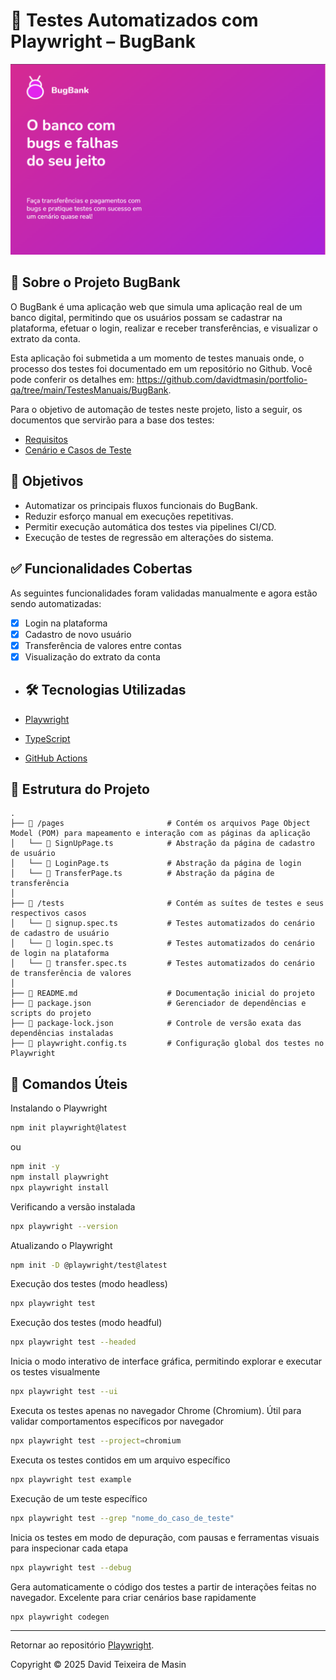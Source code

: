 # 🧪 Testes Automatizados com Playwright – BugBank

<img src="https://github.com/davidtmasin/portfolio-qa/blob/main/.medias/media-bugbank.png">

## 📌 Sobre o Projeto BugBank

O BugBank é uma aplicação web que simula uma aplicação real de um banco digital, permitindo que os usuários possam se cadastrar na plataforma, efetuar o login, realizar e receber transferências, e visualizar o extrato da conta.

Esta aplicação foi submetida a um momento de testes manuais onde, o processo dos testes foi documentado em um repositório no Github. Você pode conferir os detalhes em: https://github.com/davidtmasin/portfolio-qa/tree/main/TestesManuais/BugBank.

Para o objetivo de automação de testes neste projeto, listo a seguir, os documentos que servirão para a base dos testes:

- [Requisitos](https://github.com/davidtmasin/portfolio-qa/blob/main/TestesManuais/BugBank/1-Requisitos-do-Projeto.md)
- [Cenário e Casos de Teste](https://github.com/davidtmasin/portfolio-qa/blob/main/TestesManuais/BugBank/3-Cenarios-e-Casos-de-Teste.md)

## 🎯 Objetivos

- Automatizar os principais fluxos funcionais do BugBank.
- Reduzir esforço manual em execuções repetitivas.
- Permitir execução automática dos testes via pipelines CI/CD.
- Execução de testes de regressão em alterações do sistema.

## ✅ Funcionalidades Cobertas

As seguintes funcionalidades foram validadas manualmente e agora estão sendo automatizadas:

- [x] Login na plataforma
- [x] Cadastro de novo usuário
- [x] Transferência de valores entre contas
- [x] Visualização do extrato da conta

- ## 🛠 Tecnologias Utilizadas

- [Playwright](https://playwright.dev/)
- [TypeScript](https://www.typescriptlang.org/)
- [GitHub Actions](https://docs.github.com/pt/actions)

## 🧪 Estrutura do Projeto

```
.
├── 📁 /pages                       # Contém os arquivos Page Object Model (POM) para mapeamento e interação com as páginas da aplicação
│   └── 🧪 SignUpPage.ts            # Abstração da página de cadastro de usuário
│   └── 🧪 LoginPage.ts             # Abstração da página de login
│   └── 🧪 TransferPage.ts          # Abstração da página de transferência
│ 
├── 📁 /tests                       # Contém as suítes de testes e seus respectivos casos
│   └── 🧪 signup.spec.ts           # Testes automatizados do cenário de cadastro de usuário
│   └── 🧪 login.spec.ts            # Testes automatizados do cenário de login na plataforma
│   └── 🧪 transfer.spec.ts         # Testes automatizados do cenário de transferência de valores
│
├── 📄 README.md                    # Documentação inicial do projeto
├── 📄 package.json                 # Gerenciador de dependências e scripts do projeto
├── 📄 package-lock.json            # Controle de versão exata das dependências instaladas
├── 📄 playwright.config.ts         # Configuração global dos testes no Playwright

```

## 🚀 Comandos Úteis

Instalando o Playwright

```bash
npm init playwright@latest


```

ou

```bash
npm init -y
npm install playwright
npx playwright install


```

Verificando a versão instalada

```bash
npx playwright --version


```

Atualizando o Playwright

```bash
npm init -D @playwright/test@latest


```

Execução dos testes (modo headless)

```bash
npx playwright test


```

Execução dos testes (modo headful)

```bash
npx playwright test --headed


```

Inicia o modo interativo de interface gráfica, permitindo explorar e executar os testes visualmente

```bash
npx playwright test --ui


```

Executa os testes apenas no navegador Chrome (Chromium). Útil para validar comportamentos específicos por navegador

```bash
npx playwright test --project=chromium


```

Executa os testes contidos em um arquivo específico

```bash
npx playwright test example


```

Execução de um teste específico

```bash
npx playwright test --grep "nome_do_caso_de_teste"


```

Inicia os testes em modo de depuração, com pausas e ferramentas visuais para inspecionar cada etapa

```bash
npx playwright test --debug


```

Gera automaticamente o código dos testes a partir de interações feitas no navegador. Excelente para criar cenários base rapidamente

```bash
npx playwright codegen


```

---

Retornar ao repositório [Playwright](https://github.com/davidtmasin/playwright).

Copyright © 2025 David Teixeira de Masin
